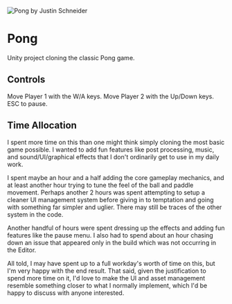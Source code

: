 ![Pong by Justin Schneider](https://i.imgur.com/3wjpSlf.png)

# Pong
Unity project cloning the classic Pong game.

## Controls
Move Player 1 with the W/A keys. Move Player 2 with the Up/Down keys. ESC to pause.

## Time Allocation
I spent more time on this than one might think simply cloning the most basic game possible. I wanted to add fun features like post processing, music, and sound/UI/graphical effects that I don't ordinarily get to use in my daily work.

I spent maybe an hour and a half adding the core gameplay mechanics, and at least another hour trying to tune the feel of the ball and paddle movement. Perhaps another 2 hours was spent attempting to setup a cleaner UI management system before giving in to temptation and going with something far simpler and uglier. There may still be traces of the other system in the code.

Another handful of hours were spent dressing up the effects and adding fun features like the pause menu. I also had to spend about an hour chasing down an issue that appeared only in the build which was not occurring in the Editor.

All told, I may have spent up to a full workday's worth of time on this, but I'm very happy with the end result. That said, given the justification to spend more time on it, I'd love to make the UI and asset management resemble something closer to what I normally implement, which I'd be happy to discuss with anyone interested.